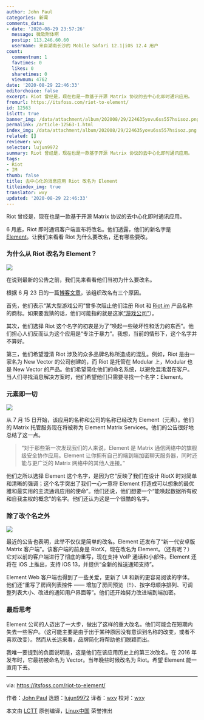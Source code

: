 ```yaml
---
author: John Paul
categories: 新闻
comments_data:
- date: '2020-08-29 23:57:26'
  message: 微软附体啊
  postip: 113.246.60.60
  username: 来自湖南长沙的 Mobile Safari 12.1|iOS 12.4 用户
count:
  commentnum: 1
  favtimes: 0
  likes: 0
  sharetimes: 0
  viewnum: 4762
date: '2020-08-29 22:46:33'
editorchoice: false
excerpt: Riot 曾经是，现在也是一款基于开源 Matrix 协议的去中心化即时通讯应用。
fromurl: https://itsfoss.com/riot-to-element/
id: 12563
islctt: true
banner_img: /data/attachment/album/202008/29/224635yovu6ss557hsisoz.png
permalink: /article-12563-1.html
index_img: /data/attachment/album/202008/29/224635yovu6ss557hsisoz.png.thumb.jpg
related: []
reviewer: wxy
selector: lujun9972
summary: Riot 曾经是，现在也是一款基于开源 Matrix 协议的去中心化即时通讯应用。
tags:
- Riot
- IM
thumb: false
title: 去中心化的消息应用 Riot 改名为 Element
titleindex_img: true
translator: wxy
updated: '2020-08-29 22:46:33'
---
```


Riot 曾经是，现在也是一款基于开源 Matrix 协议的去中心化即时通讯应用。


6 月底，Riot 即时通讯客户端宣布将改名。他们透露，他们的新名字是 [Element](https://element.io/)。让我们来看看 Riot 为什么要改名，还有哪些要改。


### 为什么从 Riot 改名为 Element？


![](/data/attachment/album/202008/29/224635yovu6ss557hsisoz.png)


在说到最新的公告之前，我们先来看看他们当初为什么要改名。


根据 6 月 23 日的一篇[博客文章](https://element.io/blog/the-world-is-changing/)，该组织改名有三个原因。


首先，他们表示“某大型游戏公司”曾多次阻止他们注册 Riot 和 [Riot.im](http://Riot.im) 产品名称的商标。如果要我猜的话，他们可能指的就是这家[“游戏公司”](https://en.wikipedia.org/wiki/Riot_Games)）。


其次，他们选择 Riot 这个名字的初衷是为了“唤起一些破坏性和活力的东西”。他们担心人们反而认为这个应用是“专注于暴力”。我想，当前的情形下，这个名字并不算好。


第三，他们希望澄清 Riot 涉及的众多品牌名称所造成的混乱。例如，Riot 是由一家名为 New Vector 的公司创建的，而 Riot 是托管在 Modular 上，Modular 也是 New Vector 的产品。他们希望简化他们的命名系统，以避免混淆潜在客户。当人们寻找消息解决方案时，他们希望他们只需要寻找一个名字：Element。


### 元素即一切


![](/data/attachment/album/202008/29/224641ecvuvqs83q0wqhhc.jpg)


从 7 月 15 日开始，该应用的名称和公司的名称已经改为 Element（元素）。他们的 Matrix 托管服务现在将被称为 Element Matrix Services。他们的公告很好地总结了这一点。



> 
> “对于那些第一次发现我们的人来说，Element 是 Matrix 通信网络中的旗舰级安全协作应用。Element 让你拥有自己的端到端加密聊天服务器，同时还能与更广泛的 Matrix 网络中的其他人连接。”
> 
> 
> 


他们之所以选择 Element 这个名字，是因为它“反映了我们在设计 RiotX 时对简单和清晰的强调；这个名字突出了我们一心一意将 Element 打造成可以想象的最优雅和最实用的主流通讯应用的使命”。他们还说，他们想要一个“能唤起数据所有权和自我主权的概念”的名字。他们还认为这是一个很酷的名字。


### 除了改个名之外


![](/data/attachment/album/202008/29/224651ovu6b8dpxd833lop.jpg)


最近的公告也表明，此举不仅仅是简单的改名。Element 还发布了“新一代安卓版 Matrix 客户端”。该客户端的前身是 RiotX，现在改名为 Element。（还有呢？）它对以前的客户端进行了彻底的重写，现在支持 VoIP 通话和小部件。Element 还将在 iOS 上推出，支持 iOS 13，并提供“全新的推送通知支持”。


Element Web 客户端也得到了一些关爱，更新了 UI 和新的更容易阅读的字体。他们还“重写了房间列表控件 —— 增加了房间预览（!!）、按字母顺序排列、可调整列表大小、改进的通知用户界面等”。他们还开始努力改进端到端加密。


### 最后思考


Element 公司的人迈出了一大步，做出了这样的重大改名。他们可能会在短期内失去一些客户。（这可能主要是由于出于某种原因没有意识到名称的改变，或者不喜欢改变）。然而从长远来看，品牌简化将帮助他们脱颖而出。


我唯一要提到的负面说明是，这是他们在该应用历史上的第三次改名。在 2016 年发布时，它最初被命名为 Vector。当年晚些时候改名为 Riot。希望 Element 能一直用下去。




---


via: <https://itsfoss.com/riot-to-element/>


作者：[John Paul](https://itsfoss.com/author/john/) 选题：[lujun9972](https://github.com/lujun9972) 译者：[wxy](https://github.com/wxy) 校对：[wxy](https://github.com/wxy)


本文由 [LCTT](https://github.com/LCTT/TranslateProject) 原创编译，[Linux中国](https://linux.cn/) 荣誉推出